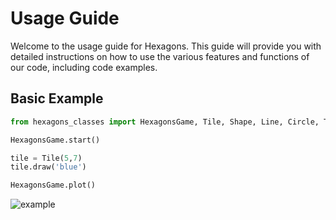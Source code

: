 # Usage Guide
Welcome to the usage guide for Hexagons. This guide will provide you with detailed instructions on how to use the various features and functions of our code, including code examples.

## Basic Example

```python
from hexagons_classes import HexagonsGame, Tile, Shape, Line, Circle, Triangle

HexagonsGame.start()

tile = Tile(5,7)
tile.draw('blue')

HexagonsGame.plot()
```

![example](example_boards/01_single_blue_hex.png)
